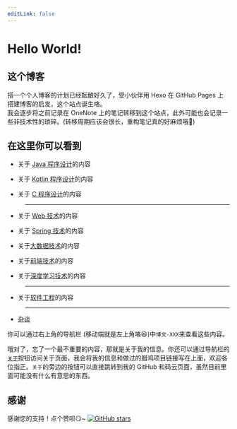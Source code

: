 ```yaml
---
editLink: false
---
```


# Hello World!

## 这个博客
搭一个个人博客的计划已经酝酿好久了，受小伙伴用 Hexo 在 GitHub Pages 上搭建博客的启发，这个站点诞生咯。  
我会逐步将之前记录在 OneNote 上的笔记转移到这个站点，此外可能也会记录一些非技术性的琐碎。(转移周期应该会很长，重构笔记真的好麻烦哦:new_moon_with_face:)

## 在这里你可以看到
+ 关于 [Java 程序设计](/java/)的内容

+ 关于 [Kotlin 程序设计](/kotlin/)的内容

+ 关于 [C 程序设计](/c/)的内容

> ---

+ 关于 [Web 技术](/web/)的内容

+ 关于 [Spring 技术](/spring/)的内容

+ 关于[大数据技术](/bigData/)的内容

+ 关于[前端技术](/frontEnd/)的内容

+ 关于[深度学习技术](/deepLearning/)的内容

> ---

+ 关于[软件工程](/softwareEngineering/)的内容

> ---

+ [杂谈](/tittle-tattle/)

你可以通过右上角的导航栏 (移动端就是左上角咯:laughing:)中`博文-XXX`来查看这些内容。  

哦对了，忘了一个最不重要的内容，那就是关于我的信息。你还可以通过导航栏的[`关于`](/about/)按钮访问关于页面，我会将我的信息和做过的腊鸡项目链接写在上面，欢迎各位指正。`关于`的旁边的按钮可以直接跳转到我的 GitHub 和码云页面，虽然目前里面可能没有什么有意思的东西。

## 感谢
感谢您的支持！点个赞呗:smirk:~ <a rel="点赞" href="https://github.com/ZweiRm/localhost-8080.github.io"><img alt="GitHub stars" src="https://img.shields.io/github/stars/ZweiRm/localhost-8080.github.io.svg?color=2F835D&logoColor=3EAF7C&style=social"></a>